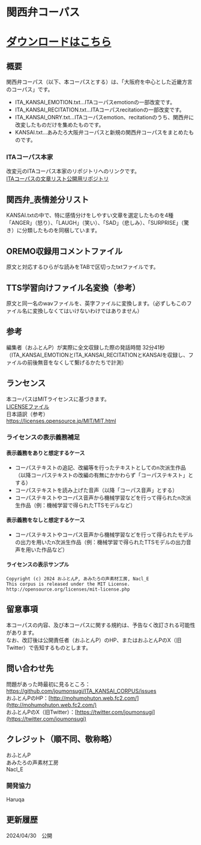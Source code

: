 # 関西弁コーパス

# [ダウンロードはこちら](https://github.com/joumonsugi/ITA_KANSAI_CORPUS/archive/refs/tags/v1.0.0.zip)

## 概要
関西弁コーパス（以下、本コーパスとする）は、「大阪府を中心とした近畿方言のコーパス」です。
- ITA_KANSAI_EMOTION.txt…ITAコーパスemotionの一部改変です。
- ITA_KANSAI_RECITATION.txt…ITAコーパスrecitationの一部改変です。
- ITA_KANSAI_ONRY.txt…ITAコーパスemotion、recitationのうち、関西弁に改変したものだけを集めたものです。
- KANSAI.txt…あみたろ大阪弁コーパスと新規の関西弁コーパスをまとめたものです。

### ITAコーパス本家
改変元のITAコーパス本家のリポジトリへのリンクです。  
[ITAコーパスの文章リスト公開用リポジトリ](https://github.com/mmorise/ita-corpus)

## 関西弁_表情差分リスト
KANSAI.txtの中で、特に感情分けをしやすい文章を選定したものを4種「ANGER」（怒り）、「LAUGH」（笑い）、「SAD」（悲しみ）、「SURPRISE」（驚き）に分類したものを同梱しています。

## OREMO収録用コメントファイル
原文と対応するひらがな読みをTABで区切ったtxtファイルです。

## TTS学習向けファイル名変換（参考）
原文と同一名のwavファイルを、英字ファイルに変換します。（必ずしもこのファイル名に変換しなくてはいけないわけではありません）

## 参考
編集者（おふとんP）が実際に全文収録した際の発話時間
32分41秒（ITA_KANSAI_EMOTIONとITA_KANSAI_RECITATIONとKANSAIを収録し、ファイルの前後無音をなくして繋げるかたちで計測）

## ランセンス
本コーパスはMITライセンスに基づきます。  
[LICENSEファイル](https://github.com/joumonsugi/ITA_KANSAI_CORPUS/blob/main/LICENSE)  
日本語訳（参考）  
https://licenses.opensource.jp/MIT/MIT.html

### ライセンスの表示義務補足
#### 表示義務をありと想定するケース
- コーパステキストの追記、改編等を行ったテキストとしてのn次派生作品（以降コーパステキストの改編の有無にかかわらず「コーパステキスト」とする）
- コーパステキストを読み上げた音声（以降「コーパス音声」とする）
- コーパステキストやコーパス音声から機械学習などを行って得られたn次派生作品（例：機械学習で得られたTTSモデルなど）
#### 表示義務をなしと想定するケース
- コーパステキストやコーパス音声から機械学習などを行って得られたモデルの出力を用いたn次派生作品（例：機械学習で得られたTTSモデルの出力音声を用いた作品など）
#### ライセンスの表示サンプル
```
Copyright (c) 2024 おふとんP, あみたろの声素材工房, Nacl_E
This corpus is released under the MIT License.
http://opensource.org/licenses/mit-license.php
```

## 留意事項
本コーパスの内容、及び本コーパスに関する規約は、予告なく改訂される可能性があります。  
なお、改訂後は公開責任者（おふとんP）のHP、またはおふとんPのX（旧Twitter）で告知するものとします。

## 問い合わせ先
問題があった時最初に見るところ：https://github.com/joumonsugi/ITA_KANSAI_CORPUS/issues  
おふとんPのHP：[http://mohumohuton.web.fc2.com/](http://mohumohuton.web.fc2.com/)  
おふとんPのX（旧Twitter）：[https://twitter.com/joumonsugi](https://twitter.com/joumonsugi)

## クレジット（順不同、敬称略）
おふとんP  
あみたろの声素材工房  
Nacl_E  

### 開発協力
Haruqa

## 更新履歴
2024/04/30　公開
